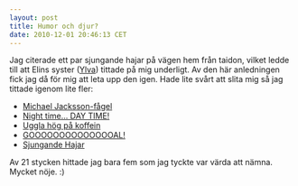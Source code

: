 ```yaml
---
layout: post
title: Humor och djur?
date: 2010-12-01 20:46:13 CET
---
```


Jag citerade ett par sjungande hajar på vägen hem från taidon, vilket ledde till att Elins syster ([Ylva](http://www.youtube.com/user/therealyllsson)) tittade på mig underligt. Av den här anledningen fick jag då för mig att leta upp den igen. Hade lite svårt att slita mig så jag tittade igenom lite fler:

- [Michael Jacksson-fågel](http://www.youtube.com/watch?v=I5piEann_nU)
- [Night time… DAY TIME!](http://www.youtube.com/watch?v=EQ1HKCYJM5U)
- [Uggla hög på koffein](http://www.youtube.com/watch?v=q-TxebxUD54)
- [GOOOOOOOOOOOOOOAL!](http://www.youtube.com/watch?v=5rnpYGKqpdk)
- [Sjungande Hajar](http://www.youtube.com/watch?v=dl_SwdxTl2A)

Av 21 stycken hittade jag bara fem som jag tyckte var värda att nämna. Mycket nöje. :)